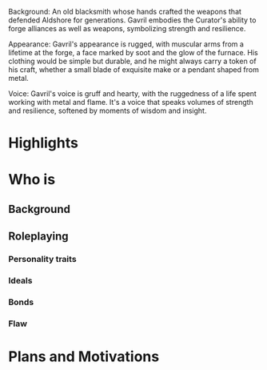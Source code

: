 Background: An old blacksmith whose hands crafted the weapons that defended Aldshore for generations. Gavril embodies the Curator's ability to forge alliances as well as weapons, symbolizing strength and resilience.

Appearance: Gavril's appearance is rugged, with muscular arms from a lifetime at the forge, a face marked by soot and the glow of the furnace. His clothing would be simple but durable, and he might always carry a token of his craft, whether a small blade of exquisite make or a pendant shaped from metal.

Voice: Gavril's voice is gruff and hearty, with the ruggedness of a life spent working with metal and flame. It's a voice that speaks volumes of strength and resilience, softened by moments of wisdom and insight.
# Highlights
# Who is 
## Background
## Roleplaying 
### Personality traits
### Ideals
### Bonds
### Flaw
# Plans and Motivations